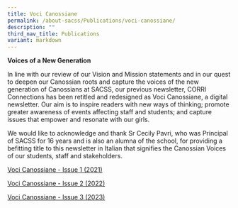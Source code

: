 ```yaml
---
title: Voci Canossiane
permalink: /about-sacss/Publications/voci-canossiane/
description: ""
third_nav_title: Publications
variant: markdown
---
```

**Voices of a New Generation** 
  
In line with our review of our Vision and Mission statements and in our quest to deepen our Canossian roots and capture the voices of the new generation of Canossians at SACSS, our previous newsletter, CORRI Connections has been retitled and redesigned as Voci Canossiane, a digital newsletter. Our aim is to inspire readers with new ways of thinking; promote greater awareness of events affecting staff and students; and capture issues that empower and resonate with our girls.  
  
We would like to acknowledge and thank Sr Cecily Pavri, who was Principal of SACSS for 16 years and is also an alumna of the school, for providing a  
befitting title to this newsletter in Italian that signifies the Canossian Voices of our students, staff and stakeholders.

[Voci Canossiane - Issue 1 (2021)](https://drive.google.com/file/d/15EMnFZI-xW5uxa318FzaQDnx5qE7AaNA/view?usp=sharing)

[Voci Canossiane - Issue 2 (2022)](https://drive.google.com/file/d/1Hny5iSQLu0DvHPmepg21wzcwleyaNTTa/view?usp=sharing)

[Voci Canossiane - Issue 3 (2023)](https://drive.google.com/file/d/1yEb1Z6Th1oOPwFSh-TOL4hR7ly6CboyT/view?usp=sharing)